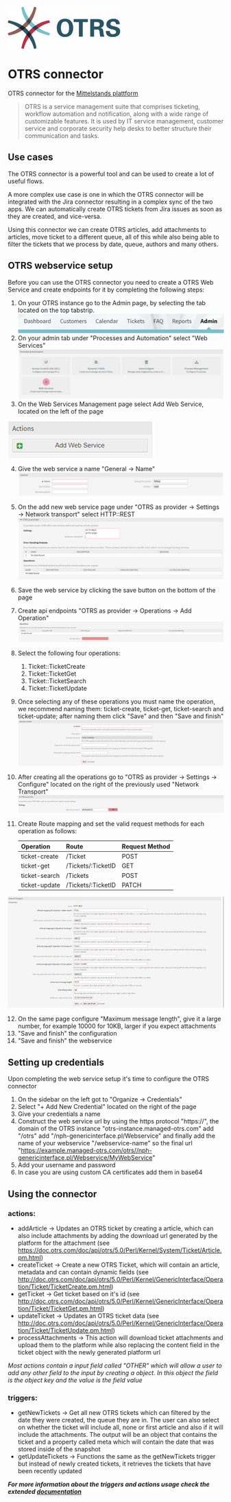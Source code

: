 ![OTRS logo](logo.png "OTRS logo") 

# OTRS connector

OTRS connector for the [Mittelstands plattform](https://app.msp-live.external.otc.telekomcloud.com/ "MittelStands platform")

> OTRS is a service management suite that comprises ticketing, workflow automation and notification, 
along with a wide range of customizable features. It is used by IT service management, 
customer service and corporate security help desks to better structure their communication and tasks.

## Use cases
The OTRS connector is a powerful tool and can be used to create a lot of useful flows. 

A more complex use case is one in which the OTRS connector will be integrated with the Jira connector resulting in a complex sync of the two apps. 
We can automatically create OTRS tickets from Jira issues as soon as they are created, and vice-versa. 

Using this connector we can create OTRS articles, add attachments to articles, move ticket to a different queue, all of this while also being able to filter the tickets that we process by date, queue, authors and many others.

## OTRS webservice setup
Before you can use the OTRS connector you need to create a OTRS Web Service and create endpoints for it
by completing the following steps:
1. On your OTRS instance go to the Admin page, by selecting the tab located on the top tabstrip.
![Admin tab position](readme/images/tabstrip.PNG "Admin tab position") 
2. On your admin tab under "Processes and Automation" select "Web Services"
![Web service button position](readme/images/web-service.PNG "Web service button position") 
3. On the Web Services Management page select Add Web Service, located on the left of the page

![Add web service](readme/images/add-web-service.PNG "Add web service")

4. Give the web service a name "General → Name"
![Name web service](readme/images/web-service-name.PNG "Name web service") 
5. On the add new web service page under "OTRS as provider → Settings → Network transport" select
HTTP::REST 
![Add network transport](readme/images/rest.PNG "Add network transport") 
6. Save the web service by clicking the save button on the bottom of the page
7. Create api endpoints "OTRS as provider → Operations → Add Operation"
![Add operation](readme/images/add-operation.PNG "Add operation") 
8. Select the following four operations:
    1. Ticket::TicketCreate
    2. Ticket::TicketGet
    3. Ticket::TicketSearch
    4. Ticket::TicketUpdate
9. Once selecting any of these operations you must name the operation, we recommend naming them: ticket-create, ticket-get, ticket-search and ticket-update; after naming them click "Save" and then "Save and finish"
![Operation configure](readme/images/operation.PNG "Operation configure")
10. After creating all the operations go to "OTRS as provider → Settings → Configure" located on the right of the previously used "Network Transport"
![Configure](readme/images/configure.PNG "Configure") 
11. Create Route mapping and set the valid request methods for each operation as follows:

    Operation | Route | Request Method
    --------- | ----- | --------------
    ticket-create | /Ticket | POST
    ticket-get | /Tickets/:TicketID | GET
    ticket-search | /Tickets | POST
    ticket-update | /Tickets/:TicketID | PATCH
![Configure api endpoints](readme/images/endpoints.PNG "Configure api endpoints") 

12. On the same page configure "Maximum message length", give it a large number, for example 10000 for 10KB, larger if you expect attachments
13. "Save and finish" the configuration
14. "Save and finish" the webservice

## Setting up credentials
Upon completing the web service setup it's time to configure the OTRS connector
1. On the sidebar on the left got to "Organize → Credentials"
2. Select "+ Add New Credential" located on the right of the page
3. Give your credentials a name
4. Construct the web service url by using the https protocol "https://", the domain of the OTRS instance "otrs-instance.managed-otrs.com" add "/otrs" add "/nph-genericinterface.pl/Webservice" and finally add the name of your webservice "/webservice-name"
  so the final url "https://example.managed-otrs.com/otrs//nph-genericinterface.pl/Webservice/MyWebService"
5. Add your username and password
6. In case you are using custom CA certificates add them in base64

## Using the connector
### actions: 
* addArticle → Updates an OTRS ticket by creating a article, which can also include attachments by adding the download url generated by the platform for the attachment
 (see https://doc.otrs.com/doc/api/otrs/5.0/Perl/Kernel/System/Ticket/Article.pm.html)     
* createTicket → Create a new OTRS Ticket, which will contain an article, metadata and can contain dynamic fields
 (see http://doc.otrs.com/doc/api/otrs/5.0/Perl/Kernel/GenericInterface/Operation/Ticket/TicketCreate.pm.html)
* getTicket → Get ticket based on it's id
(see http://doc.otrs.com/doc/api/otrs/5.0/Perl/Kernel/GenericInterface/Operation/Ticket/TicketGet.pm.html)
* updateTicket → Updates an OTRS ticket data
(see http://doc.otrs.com/doc/api/otrs/5.0/Perl/Kernel/GenericInterface/Operation/Ticket/TicketUpdate.pm.html)
* processAttachments → This action will download ticket attachments and upload them to the platform while also replacing the content field in the ticket object with the newly generated platform url

_Most actions contain a input field called "OTHER" which will allow a user to add any other field to the input by creating a object. In this object the field is the object key and the value is the field value_
  
### triggers:
* getNewTickets → Get all new OTRS tickets which can filtered by the date they were created, the queue they are in. The user can also select on whether the ticket will include all, none or first article and also if it will include the attachments. The output will be an object that contains the ticket and a property called meta which will contain the date that was stored inside of the snapshot
* getUpdateTickets → Functions the same as the getNewTickets trigger but instead of newly created tickets, it retrieves the tickets that have been recently updated

_**For more information about the triggers and actions usage check the extended [documentation](doc/index.html)**_
